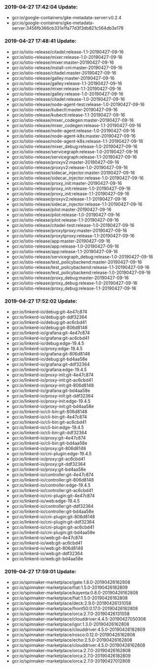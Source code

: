 ### 2019-04-27 17:42:04 Update:

- gcr.io/google-containers/gke-metadata-server:v0.2.4
- gcr.io/google-containers/gke-metadata-server:3456fb366cb331e1fa77d3f3db821c564db3e178
### 2019-04-27 17:48:41 Update:

- gcr.io/istio-release/citadel:release-1.1-20190427-09-16
- gcr.io/istio-release/mixer:release-1.0-20190427-09-16
- gcr.io/istio-release/mixer:master-20190427-09-16
- gcr.io/istio-release/install-cni:master-20190427-09-16
- gcr.io/istio-release/citadel:master-20190427-09-16
- gcr.io/istio-release/galley:master-20190427-09-16
- gcr.io/istio-release/galley:release-1.1-20190427-09-16
- gcr.io/istio-release/mixer:release-1.1-20190427-09-16
- gcr.io/istio-release/galley:release-1.0-20190427-09-16
- gcr.io/istio-release/citadel:release-1.0-20190427-09-16
- gcr.io/istio-release/node-agent-test:release-1.0-20190427-09-16
- gcr.io/istio-release/kubectl:master-20190427-09-16
- gcr.io/istio-release/kubectl:release-1.1-20190427-09-16
- gcr.io/istio-release/mixer_codegen:master-20190427-09-16
- gcr.io/istio-release/mixer_codegen:release-1.1-20190427-09-16
- gcr.io/istio-release/node-agent:release-1.0-20190427-09-16
- gcr.io/istio-release/node-agent-k8s:master-20190427-09-16
- gcr.io/istio-release/node-agent-k8s:release-1.1-20190427-09-16
- gcr.io/istio-release/mixer_debug:release-1.0-20190427-09-16
- gcr.io/istio-release/servicegraph:release-1.0-20190427-09-16
- gcr.io/istio-release/servicegraph:release-1.1-20190427-09-16
- gcr.io/istio-release/proxyv2:master-20190427-09-16
- gcr.io/istio-release/proxyv2:release-1.0-20190427-09-16
- gcr.io/istio-release/sidecar_injector:master-20190427-09-16
- gcr.io/istio-release/sidecar_injector:release-1.0-20190427-09-16
- gcr.io/istio-release/proxy_init:master-20190427-09-16
- gcr.io/istio-release/proxy_init:release-1.0-20190427-09-16
- gcr.io/istio-release/proxy_init:release-1.1-20190427-09-16
- gcr.io/istio-release/proxyv2:release-1.1-20190427-09-16
- gcr.io/istio-release/sidecar_injector:release-1.1-20190427-09-16
- gcr.io/istio-release/pilot:master-20190427-09-16
- gcr.io/istio-release/pilot:release-1.0-20190427-09-16
- gcr.io/istio-release/pilot:release-1.1-20190427-09-16
- gcr.io/istio-release/citadel-test:release-1.0-20190427-09-16
- gcr.io/istio-release/proxytproxy:master-20190427-09-16
- gcr.io/istio-release/proxytproxy:release-1.1-20190427-09-16
- gcr.io/istio-release/app:master-20190427-09-16
- gcr.io/istio-release/app:release-1.0-20190427-09-16
- gcr.io/istio-release/app:release-1.1-20190427-09-16
- gcr.io/istio-release/servicegraph_debug:release-1.0-20190427-09-16
- gcr.io/istio-release/test_policybackend:master-20190427-09-16
- gcr.io/istio-release/test_policybackend:release-1.1-20190427-09-16
- gcr.io/istio-release/test_policybackend:release-1.0-20190427-09-16
- gcr.io/istio-release/proxy_debug:master-20190427-09-16
- gcr.io/istio-release/proxy_debug:release-1.0-20190427-09-16
- gcr.io/istio-release/proxy_debug:release-1.1-20190427-09-16
### 2019-04-27 17:52:02 Update:

- gcr.io/linkerd-io/debug:git-4e47c874
- gcr.io/linkerd-io/debug:git-ddf32364
- gcr.io/linkerd-io/debug:git-ac6cbd41
- gcr.io/linkerd-io/debug:git-806d8148
- gcr.io/linkerd-io/grafana:git-4e47c874
- gcr.io/linkerd-io/grafana:git-ac6cbd41
- gcr.io/linkerd-io/debug:edge-19.4.5
- gcr.io/linkerd-io/proxy:edge-19.4.5
- gcr.io/linkerd-io/grafana:git-806d8148
- gcr.io/linkerd-io/debug:git-bd4aa58e
- gcr.io/linkerd-io/grafana:git-ddf32364
- gcr.io/linkerd-io/grafana:edge-19.4.5
- gcr.io/linkerd-io/proxy-init:git-4e47c874
- gcr.io/linkerd-io/proxy-init:git-ac6cbd41
- gcr.io/linkerd-io/proxy-init:git-806d8148
- gcr.io/linkerd-io/grafana:git-bd4aa58e
- gcr.io/linkerd-io/proxy-init:git-ddf32364
- gcr.io/linkerd-io/proxy-init:edge-19.4.5
- gcr.io/linkerd-io/proxy-init:git-bd4aa58e
- gcr.io/linkerd-io/cli-bin:git-806d8148
- gcr.io/linkerd-io/cli-bin:git-4e47c874
- gcr.io/linkerd-io/cli-bin:git-ac6cbd41
- gcr.io/linkerd-io/cli-bin:edge-19.4.5
- gcr.io/linkerd-io/cli-bin:git-ddf32364
- gcr.io/linkerd-io/proxy:git-4e47c874
- gcr.io/linkerd-io/cli-bin:git-bd4aa58e
- gcr.io/linkerd-io/proxy:git-806d8148
- gcr.io/linkerd-io/cni-plugin:edge-19.4.5
- gcr.io/linkerd-io/proxy:git-ac6cbd41
- gcr.io/linkerd-io/proxy:git-ddf32364
- gcr.io/linkerd-io/proxy:git-bd4aa58e
- gcr.io/linkerd-io/controller:git-4e47c874
- gcr.io/linkerd-io/controller:git-806d8148
- gcr.io/linkerd-io/controller:edge-19.4.5
- gcr.io/linkerd-io/controller:git-ac6cbd41
- gcr.io/linkerd-io/cni-plugin:git-4e47c874
- gcr.io/linkerd-io/web:edge-19.4.5
- gcr.io/linkerd-io/controller:git-ddf32364
- gcr.io/linkerd-io/controller:git-bd4aa58e
- gcr.io/linkerd-io/cni-plugin:git-806d8148
- gcr.io/linkerd-io/cni-plugin:git-ddf32364
- gcr.io/linkerd-io/cni-plugin:git-ac6cbd41
- gcr.io/linkerd-io/cni-plugin:git-bd4aa58e
- gcr.io/linkerd-io/web:git-4e47c874
- gcr.io/linkerd-io/web:git-ac6cbd41
- gcr.io/linkerd-io/web:git-806d8148
- gcr.io/linkerd-io/web:git-ddf32364
- gcr.io/linkerd-io/web:git-bd4aa58e
### 2019-04-27 17:59:01 Update:

- gcr.io/spinnaker-marketplace/gate:1.8.0-20190426162808
- gcr.io/spinnaker-marketplace/fiat:1.5.0-20190426182809
- gcr.io/spinnaker-marketplace/kayenta:0.8.0-20190426162808
- gcr.io/spinnaker-marketplace/fiat:1.5.0-20190426162808
- gcr.io/spinnaker-marketplace/deck:2.9.0-20190426131058
- gcr.io/spinnaker-marketplace/front50:0.17.0-20190426162808
- gcr.io/spinnaker-marketplace/orca:2.7.0-20190426131058
- gcr.io/spinnaker-marketplace/clouddriver:4.4.5-20190427050308
- gcr.io/spinnaker-marketplace/igor:1.3.0-20190426162808
- gcr.io/spinnaker-marketplace/clouddriver:4.5.0-20190426182809
- gcr.io/spinnaker-marketplace/rosco:0.12.0-20190426162808
- gcr.io/spinnaker-marketplace/echo:2.5.0-20190426162808
- gcr.io/spinnaker-marketplace/clouddriver:4.5.0-20190426162808
- gcr.io/spinnaker-marketplace/orca:2.7.0-20190426162808
- gcr.io/spinnaker-marketplace/orca:2.7.0-20190426182809
- gcr.io/spinnaker-marketplace/orca:2.7.0-20190427012808
